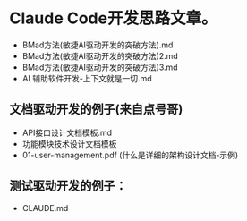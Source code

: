 # Claude Code开发思路文章。
- BMad方法(敏捷AI驱动开发的突破方法).md
- BMad方法(敏捷AI驱动开发的突破方法)2.md
- BMad方法(敏捷AI驱动开发的突破方法)3.md
- AI 辅助软件开发-上下文就是一切.md


## 文档驱动开发的例子(来自点号哥)
- API接口设计文档模板.md
- 功能模块技术设计文档模板
- 01-user-management.pdf   (什么是详细的架构设计文档-示例)

## 测试驱动开发的例子：
- CLAUDE.md      
